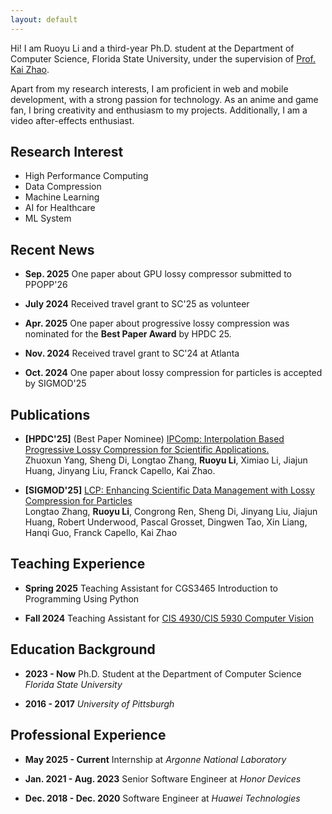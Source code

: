 ```yaml
---
layout: default
---
```


Hi! I am Ruoyu Li and a third-year Ph.D. student at the Department of Computer Science, Florida State University, under the supervision of [Prof. Kai Zhao](https://ayzk.github.io/).

Apart from my research interests, I am proficient in web and mobile development, with a strong passion for technology. As an anime and game fan, I bring creativity and enthusiasm to my projects. Additionally, I am a video after-effects enthusiast.



## Research Interest
- High Performance Computing
- Data Compression
- Machine Learning
- AI for Healthcare
- ML System

## Recent News
- **Sep. 2025** One paper about GPU lossy compressor submitted to PPOPP'26

- **July 2024** Received travel grant to SC'25 as volunteer

- **Apr. 2025** One paper about progressive lossy compression was nominated for the **Best Paper Award** by HPDC 25.

- **Nov. 2024** Received travel grant to SC'24 at Atlanta

- **Oct. 2024** One paper about lossy compression for particles is accepted by SIGMOD'25 

## Publications
- **[HPDC'25]** (Best Paper Nominee) [IPComp: Interpolation Based Progressive Lossy Compression for Scientific Applications.](https://arxiv.org/pdf/2502.04093)<br>
Zhuoxun Yang, Sheng Di, Longtao Zhang, **Ruoyu Li**, Ximiao Li, Jiajun Huang, Jinyang Liu, Franck Capello, Kai Zhao.

- **[SIGMOD'25]** [LCP: Enhancing Scientific Data Management with Lossy Compression for Particles](https://arxiv.org/abs/2411.00761)<br>
Longtao Zhang, **Ruoyu Li**, Congrong Ren, Sheng Di, Jinyang Liu, Jiajun Huang, Robert Underwood, Pascal Grosset, Dingwen Tao, Xin Liang, Hanqi Guo, Franck Capello, Kai Zhao

## Teaching Experience
- **Spring 2025**  Teaching Assistant for CGS3465 Introduction to Programming Using Python

- **Fall 2024** Teaching Assistant for [CIS 4930/CIS 5930 Computer Vision](https://gaosh.github.io/courses/computer_vision_fall24/)

## Education Background
- **2023 - Now** Ph.D. Student at the Department of Computer Science *Florida State University*

- **2016 - 2017** *University of Pittsburgh*

## Professional Experience
- **May 2025 - Current** Internship at *Argonne National Laboratory*

- **Jan. 2021 - Aug. 2023** Senior Software Engineer at *Honor Devices*

- **Dec. 2018 - Dec. 2020** Software Engineer at *Huawei Technologies*

